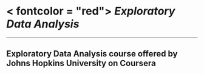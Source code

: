# < fontcolor = "red"> *_Exploratory Data Analysis_* </font>
_____________________________________________________________________
## Exploratory Data Analysis course offered by Johns Hopkins University on Coursera
